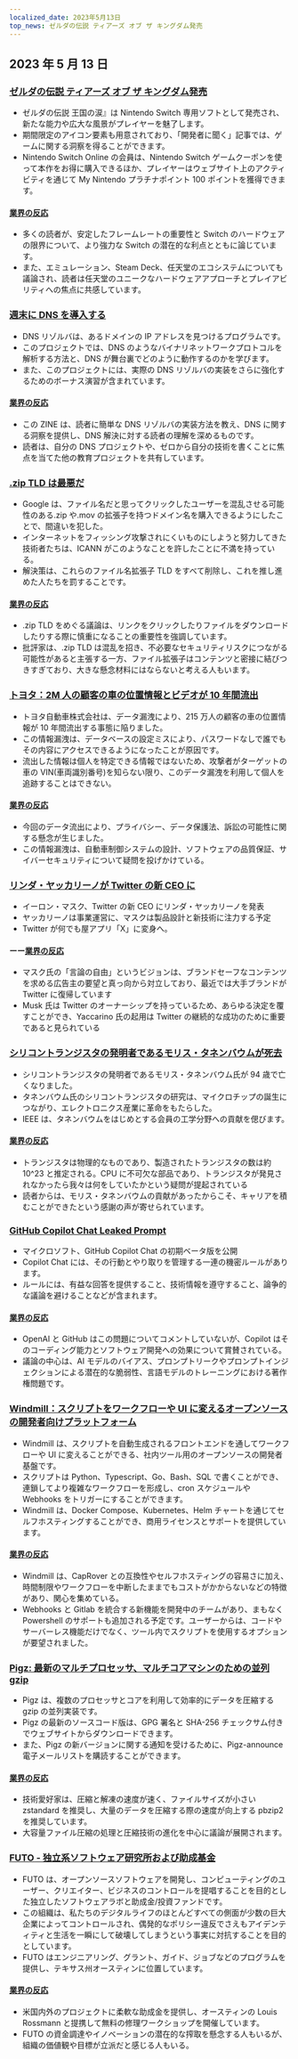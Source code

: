 ```yaml
---
localized_date: 2023年5月13日
top_news: ゼルダの伝説 ティアーズ オブ ザ キングダム発売
---
```




## 2023 年 5 月 13 日

### [ゼルダの伝説 ティアーズ オブ ザ キングダム発売](https://www.zelda.com/tears-of-the-kingdom/)

- ゼルダの伝説 王国の涙』は Nintendo Switch 専用ソフトとして発売され、新たな能力や広大な風景がプレイヤーを魅了します。
- 期間限定のアイコン要素も用意されており、「開発者に聞く」記事では、ゲームに関する洞察を得ることができます。
- Nintendo Switch Online の会員は、Nintendo Switch ゲームクーポンを使って本作をお得に購入できるほか、プレイヤーはウェブサイト上のアクティビティを通じて My Nintendo プラチナポイント 100 ポイントを獲得できます。

#### [業界の反応](http://news.ycombinator.com/item?id=35912318)

- 多くの読者が、安定したフレームレートの重要性と Switch のハードウェアの限界について、より強力な Switch の潜在的な利点とともに論じています。
- また、エミュレーション、Steam Deck、任天堂のエコシステムについても議論され、読者は任天堂のユニークなハードウェアアプローチとプレイアビリティへの焦点に共感しています。

### [週末に DNS を導入する](https://implement-dns.wizardzines.com/)

- DNS リゾルバは、あるドメインの IP アドレスを見つけるプログラムです。
- このプロジェクトでは、DNS のようなバイナリネットワークプロトコルを解析する方法と、DNS が舞台裏でどのように動作するのかを学びます。
- また、このプロジェクトには、実際の DNS リゾルバの実装をさらに強化するためのボーナス演習が含まれています。

#### [業界の反応](http://news.ycombinator.com/item?id=35916064)

- この ZINE は、読者に簡単な DNS リゾルバの実装方法を教え、DNS に関する洞察を提供し、DNS 解決に対する読者の理解を深めるものです。
- 読者は、自分の DNS プロジェクトや、ゼロから自分の技術を書くことに焦点を当てた他の教育プロジェクトを共有しています。

### [.zip TLD は最悪だ](https://financialstatement.zip/)

- Google は、ファイル名だと思ってクリックしたユーザーを混乱させる可能性のある.zip や.mov の拡張子を持つドメイン名を購入できるようにしたことで、間違いを犯した。
- インターネットをフィッシング攻撃されにくいものにしようと努力してきた技術者たちは、ICANN がこのようなことを許したことに不満を持っている。
- 解決策は、これらのファイル名拡張子 TLD をすべて削除し、これを推し進めた人たちを罰することです。

#### [業界の反応](http://news.ycombinator.com/item?id=35920336)

- .zip TLD をめぐる議論は、リンクをクリックしたりファイルをダウンロードしたりする際に慎重になることの重要性を強調しています。
- 批評家は、.zip TLD は混乱を招き、不必要なセキュリティリスクにつながる可能性があると主張する一方、ファイル拡張子はコンテンツと密接に結びつきすぎており、大きな懸念材料にはならないと考える人もいます。

### [トヨタ：2M 人の顧客の車の位置情報とビデオが 10 年間流出](https://www.bleepingcomputer.com/news/security/toyota-car-location-data-of-2-million-customers-exposed-for-ten-years/)

- トヨタ自動車株式会社は、データ漏洩により、215 万人の顧客の車の位置情報が 10 年間流出する事態に陥りました。
- この情報漏洩は、データベースの設定ミスにより、パスワードなしで誰でもその内容にアクセスできるようになったことが原因です。
- 流出した情報は個人を特定できる情報ではないため、攻撃者がターゲットの車の VIN(車両識別番号)を知らない限り、このデータ漏洩を利用して個人を追跡することはできない。

#### [業界の反応](http://news.ycombinator.com/item?id=35919133)

- 今回のデータ流出により、プライバシー、データ保護法、訴訟の可能性に関する懸念が生じました。
- この情報漏洩は、自動車制御システムの設計、ソフトウェアの品質保証、サイバーセキュリティについて疑問を投げかけている。

### [リンダ・ヤッカリーノが Twitter の新 CEO に](https://twitter.com/elonmusk/status/1657050349608501249)

- イーロン・マスク、Twitter の新 CEO にリンダ・ヤッカリーノを発表
- ヤッカリーノは事業運営に、マスクは製品設計と新技術に注力する予定
- Twitter が何でも屋アプリ「X」に変身へ。

#### ーー[業界の反応](http://news.ycombinator.com/item?id=35917912)

- マスク氏の「言論の自由」というビジョンは、ブランドセーフなコンテンツを求める広告主の要望と真っ向から対立しており、最近では大手ブランドが Twitter に復帰しています
- Musk 氏は Twitter のオーナーシップを持っているため、あらゆる決定を覆すことができ、Yaccarino 氏の起用は Twitter の継続的な成功のために重要であると見られている

### [シリコントランジスタの発明者であるモリス・タネンバウムが死去](https://spectrum.ieee.org/in-memoriam-may-2023)

- シリコントランジスタの発明者であるモリス・タネンバウム氏が 94 歳で亡くなりました。
- タネンバウム氏のシリコントランジスタの研究は、マイクロチップの誕生につながり、エレクトロニクス産業に革命をもたらした。
- IEEE は、タネンバウムをはじめとする会員の工学分野への貢献を偲びます。

#### [業界の反応](http://news.ycombinator.com/item?id=35920261)

- トランジスタは物理的なものであり、製造されたトランジスタの数は約 10^23 と推定される。CPU に不可欠な部品であり、トランジスタが発見されなかったら我々は何をしていたかという疑問が提起されている
- 読者からは、モリス・タネンバウムの貢献があったからこそ、キャリアを積むことができたという感謝の声が寄せられています。

### [GitHub Copilot Chat Leaked Prompt](https://twitter.com/marvinvonhagen/status/1657060506371346432)

- マイクロソフト、GitHub Copilot Chat の初期ベータ版を公開
- Copilot Chat には、その行動とやり取りを管理する一連の機密ルールがあります。
- ルールには、有益な回答を提供すること、技術情報を遵守すること、論争的な議論を避けることなどが含まれます。

#### [業界の反応](http://news.ycombinator.com/item?id=35921375)

- OpenAI と GitHub はこの問題についてコメントしていないが、Copilot はそのコーディング能力とソフトウェア開発への効果について賞賛されている。
- 議論の中心は、AI モデルのバイアス、プロンプトリークやプロンプトインジェクションによる潜在的な脆弱性、言語モデルのトレーニングにおける著作権問題です。

### [Windmill：スクリプトをワークフローや UI に変えるオープンソースの開発者向けプラットフォーム](https://github.com/windmill-labs/windmill)

- Windmill は、スクリプトを自動生成されるフロントエンドを通してワークフローや UI に変えることができる、社内ツール用のオープンソースの開発者基盤です。
- スクリプトは Python、Typescript、Go、Bash、SQL で書くことができ、連鎖してより複雑なワークフローを形成し、cron スケジュールや Webhooks をトリガーにすることができます。
- Windmill は、Docker Compose、Kubernetes、Helm チャートを通じてセルフホスティングすることができ、商用ライセンスとサポートを提供しています。

#### [業界の反応](http://news.ycombinator.com/item?id=35920082)

- Windmill は、CapRover との互換性やセルフホスティングの容易さに加え、時間制限やワークフローを中断したままでもコストがかからないなどの特徴があり、関心を集めている。
- Webhooks と Gitlab を統合する新機能を開発中のチームがあり、まもなく Powershell のサポートも追加される予定です。ユーザーからは、コードやサーバーレス機能だけでなく、ツール内でスクリプトを使用するオプションが要望されました。

### [Pigz: 最新のマルチプロセッサ、マルチコアマシンのための並列 gzip](https://zlib.net/pigz/)

- Pigz は、複数のプロセッサとコアを利用して効率的にデータを圧縮する gzip の並列実装です。
- Pigz の最新のソースコード版は、GPG 署名と SHA-256 チェックサム付きでウェブサイトからダウンロードできます。
- また、Pigz の新バージョンに関する通知を受けるために、Pigz-announce 電子メールリストを購読することができます。

#### [業界の反応](http://news.ycombinator.com/item?id=35914447)

- 技術愛好家は、圧縮と解凍の速度が速く、ファイルサイズが小さい zstandard を推奨し、大量のデータを圧縮する際の速度が向上する pbzip2 を推奨しています。
- 大容量ファイル圧縮の処理と圧縮技術の進化を中心に議論が展開されます。

### [FUTO - 独立系ソフトウェア研究所および助成基金](https://futo.org/)

- FUTO は、オープンソースソフトウェアを開発し、コンピューティングのユーザー、クリエイター、ビジネスのコントロールを提唱することを目的とした独立したソフトウェアラボと助成金/投資ファンドです。
- この組織は、私たちのデジタルライフのほとんどすべての側面が少数の巨大企業によってコントロールされ、偶発的なポリシー違反でさえもアイデンティティと生活を一瞬にして破壊してしまうという事実に対抗することを目的としています。
- FUTO はエンジニアリング、グラント、ガイド、ジョブなどのプログラムを提供し、テキサス州オースティンに位置しています。

#### [業界の反応](http://news.ycombinator.com/item?id=35911406)

- 米国内外のプロジェクトに柔軟な助成金を提供し、オースティンの Louis Rossmann と提携して無料の修理ワークショップを開催しています。
- FUTO の資金調達やイノベーションの潜在的な搾取を懸念する人もいるが、組織の価値観や目標が立派だと感じる人もいる。

</Steps>
